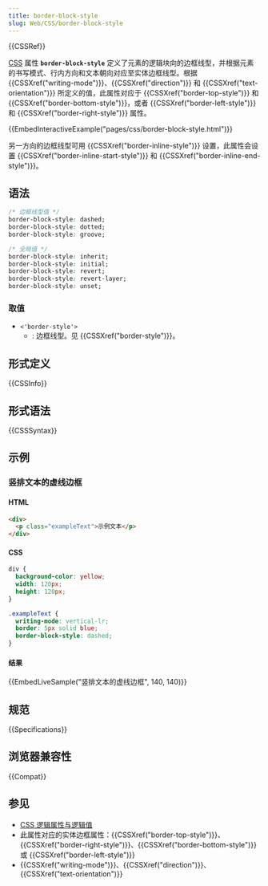 ```yaml
---
title: border-block-style
slug: Web/CSS/border-block-style
---
```


{{CSSRef}}

[CSS](/zh-CN/docs/Web/CSS) 属性 **`border-block-style`** 定义了元素的逻辑块向的边框线型，并根据元素的书写模式、行内方向和文本朝向对应至实体边框线型。根据 {{CSSXref("writing-mode")}}、{{CSSXref("direction")}} 和 {{CSSXref("text-orientation")}} 所定义的值，此属性对应于 {{CSSXref("border-top-style")}} 和 {{CSSXref("border-bottom-style")}}，或者 {{CSSXref("border-left-style")}} 和 {{CSSXref("border-right-style")}} 属性。

{{EmbedInteractiveExample("pages/css/border-block-style.html")}}

另一方向的边框线型可用 {{CSSXref("border-inline-style")}} 设置，此属性会设置 {{CSSXref("border-inline-start-style")}} 和 {{CSSXref("border-inline-end-style")}}。

## 语法

```css
/* 边框线型值 */
border-block-style: dashed;
border-block-style: dotted;
border-block-style: groove;

/* 全局值 */
border-block-style: inherit;
border-block-style: initial;
border-block-style: revert;
border-block-style: revert-layer;
border-block-style: unset;
```

### 取值

- `<'border-style'>`
  - : 边框线型。见 {{CSSXref("border-style")}}。

## 形式定义

{{CSSInfo}}

## 形式语法

{{CSSSyntax}}

## 示例

### 竖排文本的虚线边框

#### HTML

```html
<div>
  <p class="exampleText">示例文本</p>
</div>
```

#### CSS

```css
div {
  background-color: yellow;
  width: 120px;
  height: 120px;
}

.exampleText {
  writing-mode: vertical-lr;
  border: 5px solid blue;
  border-block-style: dashed;
}
```

#### 结果

{{EmbedLiveSample("竖排文本的虚线边框", 140, 140)}}

## 规范

{{Specifications}}

## 浏览器兼容性

{{Compat}}

## 参见

- [CSS 逻辑属性与逻辑值](/zh-CN/docs/Web/CSS/CSS_Logical_Properties)
- 此属性对应的实体边框属性：{{CSSXref("border-top-style")}}、{{CSSXref("border-right-style")}}、{{CSSXref("border-bottom-style")}} 或 {{CSSXref("border-left-style")}}
- {{CSSXref("writing-mode")}}、{{CSSXref("direction")}}、{{CSSXref("text-orientation")}}
